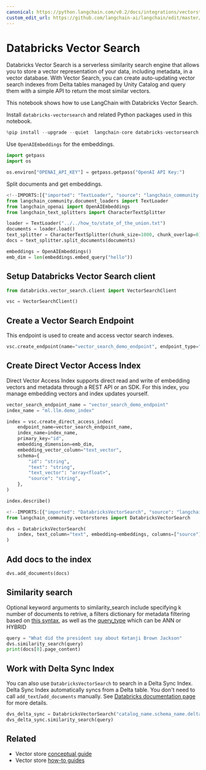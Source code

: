 ```yaml
---
canonical: https://python.langchain.com/v0.2/docs/integrations/vectorstores/databricks_vector_search/
custom_edit_url: https://github.com/langchain-ai/langchain/edit/master/docs/docs/integrations/vectorstores/databricks_vector_search.ipynb
---
```


# Databricks Vector Search

Databricks Vector Search is a serverless similarity search engine that allows you to store a vector representation of your data, including metadata, in a vector database. With Vector Search, you can create auto-updating vector search indexes from Delta tables managed by Unity Catalog and query them with a simple API to return the most similar vectors.

This notebook shows how to use LangChain with Databricks Vector Search.

Install `databricks-vectorsearch` and related Python packages used in this notebook.

```python
%pip install --upgrade --quiet  langchain-core databricks-vectorsearch langchain-openai tiktoken
```

Use `OpenAIEmbeddings` for the embeddings.

```python
import getpass
import os

os.environ["OPENAI_API_KEY"] = getpass.getpass("OpenAI API Key:")
```

Split documents and get embeddings.

```python
<!--IMPORTS:[{"imported": "TextLoader", "source": "langchain_community.document_loaders", "docs": "https://api.python.langchain.com/en/latest/document_loaders/langchain_community.document_loaders.text.TextLoader.html", "title": "Databricks Vector Search"}, {"imported": "OpenAIEmbeddings", "source": "langchain_openai", "docs": "https://api.python.langchain.com/en/latest/embeddings/langchain_openai.embeddings.base.OpenAIEmbeddings.html", "title": "Databricks Vector Search"}, {"imported": "CharacterTextSplitter", "source": "langchain_text_splitters", "docs": "https://api.python.langchain.com/en/latest/character/langchain_text_splitters.character.CharacterTextSplitter.html", "title": "Databricks Vector Search"}]-->
from langchain_community.document_loaders import TextLoader
from langchain_openai import OpenAIEmbeddings
from langchain_text_splitters import CharacterTextSplitter

loader = TextLoader("../../how_to/state_of_the_union.txt")
documents = loader.load()
text_splitter = CharacterTextSplitter(chunk_size=1000, chunk_overlap=0)
docs = text_splitter.split_documents(documents)

embeddings = OpenAIEmbeddings()
emb_dim = len(embeddings.embed_query("hello"))
```

## Setup Databricks Vector Search client

```python
from databricks.vector_search.client import VectorSearchClient

vsc = VectorSearchClient()
```

## Create a Vector Search Endpoint
This endpoint is used to create and access vector search indexes.

```python
vsc.create_endpoint(name="vector_search_demo_endpoint", endpoint_type="STANDARD")
```

## Create Direct Vector Access Index
Direct Vector Access Index supports direct read and write of embedding vectors and metadata through a REST API or an SDK. For this index, you manage embedding vectors and index updates yourself.

```python
vector_search_endpoint_name = "vector_search_demo_endpoint"
index_name = "ml.llm.demo_index"

index = vsc.create_direct_access_index(
    endpoint_name=vector_search_endpoint_name,
    index_name=index_name,
    primary_key="id",
    embedding_dimension=emb_dim,
    embedding_vector_column="text_vector",
    schema={
        "id": "string",
        "text": "string",
        "text_vector": "array<float>",
        "source": "string",
    },
)

index.describe()
```

```python
<!--IMPORTS:[{"imported": "DatabricksVectorSearch", "source": "langchain_community.vectorstores", "docs": "https://api.python.langchain.com/en/latest/vectorstores/langchain_community.vectorstores.databricks_vector_search.DatabricksVectorSearch.html", "title": "Databricks Vector Search"}]-->
from langchain_community.vectorstores import DatabricksVectorSearch

dvs = DatabricksVectorSearch(
    index, text_column="text", embedding=embeddings, columns=["source"]
)
```

## Add docs to the index

```python
dvs.add_documents(docs)
```

## Similarity search
Optional keyword arguments to similarity_search include specifying k number of documents to retrive,
a filters dictionary for metadata filtering based on [this syntax](https://docs.databricks.com/en/generative-ai/create-query-vector-search.html#use-filters-on-queries),
as well as the [query_type](https://api-docs.databricks.com/python/vector-search/databricks.vector_search.html#databricks.vector_search.index.VectorSearchIndex.similarity_search) which can be ANN or HYBRID 

```python
query = "What did the president say about Ketanji Brown Jackson"
dvs.similarity_search(query)
print(docs[0].page_content)
```

## Work with Delta Sync Index

You can also use `DatabricksVectorSearch` to search in a Delta Sync Index. Delta Sync Index automatically syncs from a Delta table. You don't need to call `add_text`/`add_documents` manually. See [Databricks documentation page](https://docs.databricks.com/en/generative-ai/vector-search.html#delta-sync-index-with-managed-embeddings) for more details.

```python
dvs_delta_sync = DatabricksVectorSearch("catalog_name.schema_name.delta_sync_index")
dvs_delta_sync.similarity_search(query)
```

## Related

- Vector store [conceptual guide](/docs/concepts/#vector-stores)
- Vector store [how-to guides](/docs/how_to/#vector-stores)